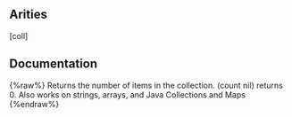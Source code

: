 ## Arities
[coll]

## Documentation
{%raw%}
Returns the number of items in the collection. (count nil) returns
  0.  Also works on strings, arrays, and Java Collections and Maps
{%endraw%}
